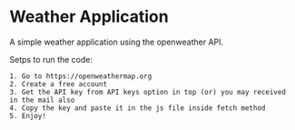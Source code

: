 # Weather Application

A simple weather application using the openweather API.

Setps to run the code:

    1. Go to https://openweathermap.org
    2. Create a free account
    3. Get the API key from API keys option in top (or) you may received in the mail also
    4. Copy the key and paste it in the js file inside fetch method
    5. Enjoy!
